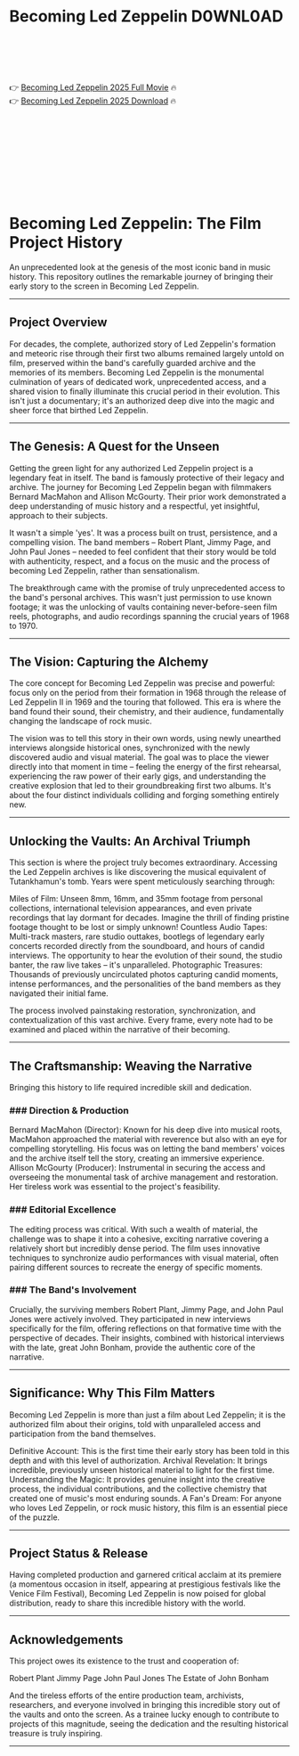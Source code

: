 # Becoming Led Zeppelin D0WNL0AD

<br><br><br><br>


👉 <a href="https://Antonio-weddtrenvoyni1971.github.io/nidckwjbib/">Becoming Led Zeppelin 2025 Full Movie</a> 🔥
<br>
👉 <a href="https://Antonio-weddtrenvoyni1971.github.io/nidckwjbib/">Becoming Led Zeppelin 2025 Download</a> 🔥


<br><br><br><br><br><br><br><br>



# Becoming Led Zeppelin: The Film Project History

An unprecedented look at the genesis of the most iconic band in music history. This repository outlines the remarkable journey of bringing their early story to the screen in Becoming Led Zeppelin.

---

## Project Overview

For decades, the complete, authorized story of Led Zeppelin's formation and meteoric rise through their first two albums remained largely untold on film, preserved within the band's carefully guarded archive and the memories of its members. Becoming Led Zeppelin is the monumental culmination of years of dedicated work, unprecedented access, and a shared vision to finally illuminate this crucial period in their evolution. This isn't just a documentary; it's an authorized deep dive into the magic and sheer force that birthed Led Zeppelin.

---

## The Genesis: A Quest for the Unseen

Getting the green light for any authorized Led Zeppelin project is a legendary feat in itself. The band is famously protective of their legacy and archive. The journey for Becoming Led Zeppelin began with filmmakers Bernard MacMahon and Allison McGourty. Their prior work demonstrated a deep understanding of music history and a respectful, yet insightful, approach to their subjects.

It wasn't a simple 'yes'. It was a process built on trust, persistence, and a compelling vision. The band members – Robert Plant, Jimmy Page, and John Paul Jones – needed to feel confident that their story would be told with authenticity, respect, and a focus on the music and the process of becoming Led Zeppelin, rather than sensationalism.

The breakthrough came with the promise of truly unprecedented access to the band's personal archives. This wasn't just permission to use known footage; it was the unlocking of vaults containing never-before-seen film reels, photographs, and audio recordings spanning the crucial years of 1968 to 1970.

---

## The Vision: Capturing the Alchemy

The core concept for Becoming Led Zeppelin was precise and powerful: focus only on the period from their formation in 1968 through the release of Led Zeppelin II in 1969 and the touring that followed. This era is where the band found their sound, their chemistry, and their audience, fundamentally changing the landscape of rock music.

The vision was to tell this story in their own words, using newly unearthed interviews alongside historical ones, synchronized with the newly discovered audio and visual material. The goal was to place the viewer directly into that moment in time – feeling the energy of the first rehearsal, experiencing the raw power of their early gigs, and understanding the creative explosion that led to their groundbreaking first two albums. It's about the four distinct individuals colliding and forging something entirely new.

---

## Unlocking the Vaults: An Archival Triumph

This section is where the project truly becomes extraordinary. Accessing the Led Zeppelin archives is like discovering the musical equivalent of Tutankhamun's tomb. Years were spent meticulously searching through:

   Miles of Film: Unseen 8mm, 16mm, and 35mm footage from personal collections, international television appearances, and even private recordings that lay dormant for decades. Imagine the thrill of finding pristine footage thought to be lost or simply unknown!
   Countless Audio Tapes: Multi-track masters, rare studio outtakes, bootlegs of legendary early concerts recorded directly from the soundboard, and hours of candid interviews. The opportunity to hear the evolution of their sound, the studio banter, the raw live takes – it's unparalleled.
   Photographic Treasures: Thousands of previously uncirculated photos capturing candid moments, intense performances, and the personalities of the band members as they navigated their initial fame.

The process involved painstaking restoration, synchronization, and contextualization of this vast archive. Every frame, every note had to be examined and placed within the narrative of their becoming.

---

## The Craftsmanship: Weaving the Narrative

Bringing this history to life required incredible skill and dedication.

### ### Direction & Production

   Bernard MacMahon (Director): Known for his deep dive into musical roots, MacMahon approached the material with reverence but also with an eye for compelling storytelling. His focus was on letting the band members' voices and the archive itself tell the story, creating an immersive experience.
   Allison McGourty (Producer): Instrumental in securing the access and overseeing the monumental task of archive management and restoration. Her tireless work was essential to the project's feasibility.

### ### Editorial Excellence

The editing process was critical. With such a wealth of material, the challenge was to shape it into a cohesive, exciting narrative covering a relatively short but incredibly dense period. The film uses innovative techniques to synchronize audio performances with visual material, often pairing different sources to recreate the energy of specific moments.

### ### The Band's Involvement

Crucially, the surviving members Robert Plant, Jimmy Page, and John Paul Jones were actively involved. They participated in new interviews specifically for the film, offering reflections on that formative time with the perspective of decades. Their insights, combined with historical interviews with the late, great John Bonham, provide the authentic core of the narrative.

---

## Significance: Why This Film Matters

Becoming Led Zeppelin is more than just a film about Led Zeppelin; it is the authorized film about their origins, told with unparalleled access and participation from the band themselves.

   Definitive Account: This is the first time their early story has been told in this depth and with this level of authorization.
   Archival Revelation: It brings incredible, previously unseen historical material to light for the first time.
   Understanding the Magic: It provides genuine insight into the creative process, the individual contributions, and the collective chemistry that created one of music's most enduring sounds.
   A Fan's Dream: For anyone who loves Led Zeppelin, or rock music history, this film is an essential piece of the puzzle.

---

## Project Status & Release

Having completed production and garnered critical acclaim at its premiere (a momentous occasion in itself, appearing at prestigious festivals like the Venice Film Festival), Becoming Led Zeppelin is now poised for global distribution, ready to share this incredible history with the world.

---

## Acknowledgements

This project owes its existence to the trust and cooperation of:

   Robert Plant
   Jimmy Page
   John Paul Jones
   The Estate of John Bonham

And the tireless efforts of the entire production team, archivists, researchers, and everyone involved in bringing this incredible story out of the vaults and onto the screen. As a trainee lucky enough to contribute to projects of this magnitude, seeing the dedication and the resulting historical treasure is truly inspiring.

---



